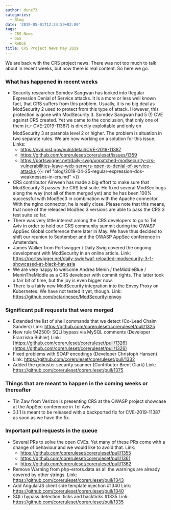 ```yaml
---
author: dune73
categories:
  - Blog
date: '2019-05-01T12:34:59+02:00'
tags:
  - CRS-News
  - DoS
  - ReDoS
title: CRS Project News May 2019
---
```



We are back with the CRS project news. There was not too much to talk about in recent weeks, but now there is real content. So here we go.

### **What has happened in recent weeks**

- Security researcher Somdev Sangwan has looked into Regular Expression Denial of Service attacks. It is a more or less well known fact, that CRS suffers from this
    problem. Usually, it is no big deal as ModSecurity 2 used to protect from
    this type of attack. However, this protection is gone with ModSecurity 3.
    Somdev Sangwan had 5 (!) CVE against CRS created. Yet we came to the
    conclusion, that only one of them (👉 CVE-2019-11387) is directly
    exploitable and only on ModSecurity 3 at paranoia level 2 or higher. The problem is situation in two separate rules. We are now working on a solution for this issue.
    Links:
    - https://nvd.nist.gov/vuln/detail/CVE-2019-11387
    - https://github.com/coreruleset/coreruleset/issues/1359
    - https://portswigger.net/daily-swig/unpatched-modsecurity-crs-vulnerabilities-leave-web-servers-open-to-denial-of-service-attacks
    {{< ref "blog/2019-04-25-regular-expression-dos-weaknesses-in-crs.md" >}}
- CRS contributor Airween has made a big effort to make sure that ModSecurity 3 passes the CRS test suite. He fixed several ModSec bugs along the way (not all of them merged yet) and he has been 100% successful with ModSec3 in combination with the Apache connector. With the nginx connector, he is really close.
    Please note that this means, that none of the released ModSec 3 versions
    are able to pass the CRS 3 test suite so far.
- There was very little interest among the CRS developers to go to Tel Aviv in order to
    hold our CRS community summit during the OWASP AppSec Global conference there later in May. We have thus decided to shift our reunion to September and the
    OWASP AppSec conference in Amsterdam.
- James Walker from Portswigger / Daily Swig covered the ongoing development with ModSecurity in an online article.
    Link: <https://portswigger.net/daily-swig/waf-reloaded-modsecurity-3-1-showcased-at-black-hat-asia>
- We are very happy to welcome Andrea Menin / theMiddleBlue / MeninTheMiddle as a CRS developer with commit rights. The latter took a fair bit of time, but the joy is even bigger now.
- There is a fairly new ModSecurity integration into the Envoy Proxy on Kubernetes. We have not tested it yet, though.
    Link: <https://github.com/octarinesec/ModSecurity-envoy>

### Significant pull requests that were merged

- Extended the list of shell commands that we detect (Co-Lead Chaim Sanders)
    Link: <https://github.com/coreruleset/coreruleset/pull/1325>
- New rule 942500: SQLi bypass via MySQL comments (Developer Franziska Bühler)
    Link: [https://github.com/coreruleset/coreruleset/pull/1326](https://github.com/coreruleset/coreruleset/pull/1326)
- Fixed problems with SOAP encodings (Developer Christoph Hansen)
    Link: <https://github.com/coreruleset/coreruleset/pull/1332>
- Added the gobuster security scanner (Contributor Brent Clark)
    Link: <https://github.com/coreruleset/coreruleset/pull/1375>

### Things that are meant to happen in the coming weeks or thereafter

- Tin Zaw from Verizon is presenting CRS at the OWASP project showcase at the AppSec conference in Tel Aviv.
- 3.1.1 is meant to be released with a backported fix for CVE-2019-11387 as soon as we have the fix.

### Important pull requests in the queue

- Several PRs to solve the open CVEs. Yet many of these PRs come with a change
    of behaviour and we would like to avoid that.
    Link:
    - https://github.com/coreruleset/coreruleset/pull/1355
    - https://github.com/coreruleset/coreruleset/pull/1361
    - https://github.com/coreruleset/coreruleset/pull/1362
- Remove Warning from php-errors.data as all the warnings are already
    covered by other strings.
    Link: https://github.com/coreruleset/coreruleset/pull/1343
- Add AngularJS client side template injection #1340
    Link: https://github.com/coreruleset/coreruleset/pull/1340
- SQLi bypass detection: ticks and backticks #1335
    Link: https://github.com/coreruleset/coreruleset/pull/1335
